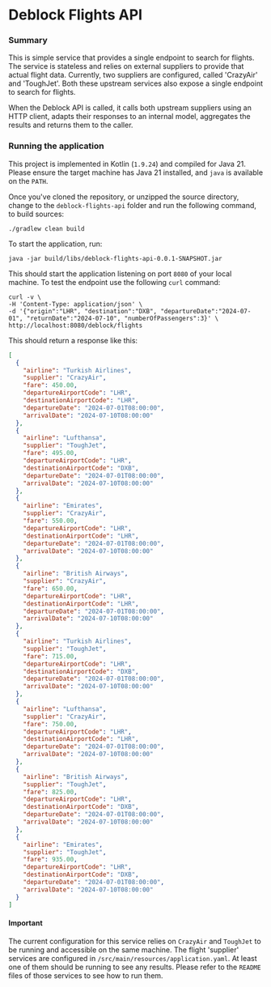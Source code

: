 # Deblock Flights API

### Summary
This is simple service that provides a single endpoint to search for flights. The service is stateless and relies on external suppliers to provide that actual flight data. Currently, two suppliers are configured, called 'CrazyAir' and 'ToughJet'. Both these upstream services also expose a single endpoint to search for flights.

When the Deblock API is called, it calls both upstream suppliers using an HTTP client, adapts their responses to an internal model, aggregates the results and returns them to the caller.

### Running the application
This project is implemented in Kotlin (`1.9.24`) and compiled for Java 21. Please ensure the target machine has Java 21 installed, and `java` is available on the `PATH`.

Once you've cloned the repository, or unzipped the source directory, change to the `deblock-flights-api` folder and run the following command, to build sources:
```shell
./gradlew clean build
```
To start the application, run:
```shell
java -jar build/libs/deblock-flights-api-0.0.1-SNAPSHOT.jar
```
This should start the application listening on port `8080` of your local machine. To test the endpoint use the following `curl` command:
```shell
curl -v \
-H 'Content-Type: application/json' \
-d '{"origin":"LHR", "destination":"DXB", "departureDate":"2024-07-01", "returnDate":"2024-07-10", "numberOfPassengers":3}' \
http://localhost:8080/deblock/flights
```
This should return a response like this:
```json
[
  {
    "airline": "Turkish Airlines",
    "supplier": "CrazyAir",
    "fare": 450.00,
    "departureAirportCode": "LHR",
    "destinationAirportCode": "LHR",
    "departureDate": "2024-07-01T08:00:00",
    "arrivalDate": "2024-07-10T08:00:00"
  },
  {
    "airline": "Lufthansa",
    "supplier": "ToughJet",
    "fare": 495.00,
    "departureAirportCode": "LHR",
    "destinationAirportCode": "DXB",
    "departureDate": "2024-07-01T08:00:00",
    "arrivalDate": "2024-07-10T08:00:00"
  },
  {
    "airline": "Emirates",
    "supplier": "CrazyAir",
    "fare": 550.00,
    "departureAirportCode": "LHR",
    "destinationAirportCode": "LHR",
    "departureDate": "2024-07-01T08:00:00",
    "arrivalDate": "2024-07-10T08:00:00"
  },
  {
    "airline": "British Airways",
    "supplier": "CrazyAir",
    "fare": 650.00,
    "departureAirportCode": "LHR",
    "destinationAirportCode": "LHR",
    "departureDate": "2024-07-01T08:00:00",
    "arrivalDate": "2024-07-10T08:00:00"
  },
  {
    "airline": "Turkish Airlines",
    "supplier": "ToughJet",
    "fare": 715.00,
    "departureAirportCode": "LHR",
    "destinationAirportCode": "DXB",
    "departureDate": "2024-07-01T08:00:00",
    "arrivalDate": "2024-07-10T08:00:00"
  },
  {
    "airline": "Lufthansa",
    "supplier": "CrazyAir",
    "fare": 750.00,
    "departureAirportCode": "LHR",
    "destinationAirportCode": "LHR",
    "departureDate": "2024-07-01T08:00:00",
    "arrivalDate": "2024-07-10T08:00:00"
  },
  {
    "airline": "British Airways",
    "supplier": "ToughJet",
    "fare": 825.00,
    "departureAirportCode": "LHR",
    "destinationAirportCode": "DXB",
    "departureDate": "2024-07-01T08:00:00",
    "arrivalDate": "2024-07-10T08:00:00"
  },
  {
    "airline": "Emirates",
    "supplier": "ToughJet",
    "fare": 935.00,
    "departureAirportCode": "LHR",
    "destinationAirportCode": "DXB",
    "departureDate": "2024-07-01T08:00:00",
    "arrivalDate": "2024-07-10T08:00:00"
  }
]
```
#### Important
The current configuration for this service relies on `CrazyAir` and `ToughJet` to be running and accessible on the same machine. The flight 'supplier' services are configured in `/src/main/resources/application.yaml`. At least one of them should be running to see any results. Please refer to the `README` files of those services to see how to run them.

